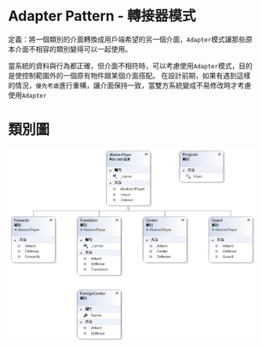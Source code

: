 # Adapter Pattern - 轉接器模式

定義：將一個類別的介面轉換成用戶端希望的另一個介面，`Adapter`模式讓那些原本介面不相容的類別變得可以一起使用。

當系統的資料與行為都正確，但介面不相符時，可以考慮使用`Adapter`模式，目的是使控制範圍外的一個原有物件跟某個介面搭配。
在設計前期，如果有遇到這樣的情況，`優先考慮`進行重構，讓介面保持一致，當雙方系統變成不易修改時才考慮使用`Adapter`

# 類別圖

![轉接器模式](https://github.com/BryanYu/DesignPatternPractice/blob/master/Adapter/ClassDiagram1.png)


